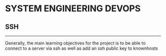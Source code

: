# SYSTEM ENGINEERING DEVOPS

## SSH

---
Generally, the main learning objectives for the project is to be able to connect to a server via ssh as well as add an ssh public key to knownhosts
